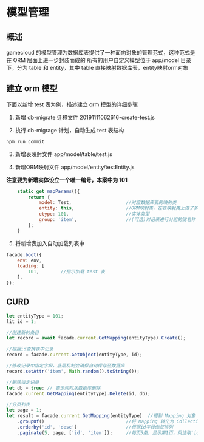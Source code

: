 # 模型管理

## 概述

gamecloud 的模型管理为数据库表提供了一种面向对象的管理范式，这种范式是在 ORM 层面上进一步封装而成的
所有的用户自定义模型位于 app/model 目录下，分为 table 和 entity，其中 table 直接映射数据库表，entity映射orm对象

## 建立 orm 模型

下面以新增 test 表为例，描述建立 orm 模型的详细步骤

1. 新增 db-migrate 迁移文件
20191111062616-create-test.js

2. 执行 db-migrage 计划，自动生成 test 表结构
```bash
npm run commit
```

3. 新增表映射文件
app/model/table/test.js

4. 新增ORM映射文件
app/model/entity/testEntity.js

**注意要为新增实体设立一个唯一编号，本案中为 101**
```js
    static get mapParams(){
        return {
            model: Test,                    //对应数据库表的映射类
            entity: this,                   //ORM映射类，在表映射类上做了多种业务封装
            etype: 101,                     //实体类型
            group: 'item',                  //(可选)对记录进行分组的键名称
        };
    }
```

5. 将新增表加入自动加载列表中
```js
facade.boot({
    env: env,
    loading: [
        101,        //指示加载 test 表
    ],
});
```

## CURD

```js
let entityType = 101;
lit id = 1;

//创建新的条目
let record = await facade.current.GetMapping(entityType).Create();

//根据id查找表中记录
record = facade.current.GetObject(entityType, id);           

//修改记录中指定字段，底层机制会确保自动保存至数据库
record.setAttr('item', Math.random().toString());

//删除指定记录
let db = true; // 表示同时从数据库删除
facade.current.GetMapping(entityType).Delete(id, db);

//分页列表
let page = 1;
let result = facade.current.GetMapping(entityType)  //得到 Mapping 对象
    .groupOf()                              //将 Mapping 转化为 Collection，如果 Mapping 支持分组，可以带分组参数调用
    .orderby('id', 'desc')                  //根据id字段倒叙排列
    .paginate(5, page, ['id', 'item']);     //每页5条，显示第1页，只选取'id'和'item'字段
```
